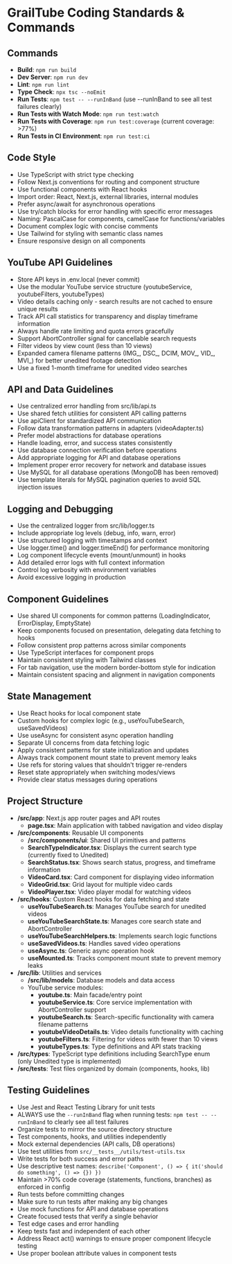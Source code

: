 # GrailTube Coding Standards & Commands

## Commands
- **Build**: `npm run build`
- **Dev Server**: `npm run dev`
- **Lint**: `npm run lint`
- **Type Check**: `npx tsc --noEmit`
- **Run Tests**: `npm test -- --runInBand` (use --runInBand to see all test failures clearly)
- **Run Tests with Watch Mode**: `npm run test:watch`
- **Run Tests with Coverage**: `npm run test:coverage` (current coverage: >77%)
- **Run Tests in CI Environment**: `npm run test:ci`

## Code Style
- Use TypeScript with strict type checking
- Follow Next.js conventions for routing and component structure
- Use functional components with React hooks
- Import order: React, Next.js, external libraries, internal modules
- Prefer async/await for asynchronous operations
- Use try/catch blocks for error handling with specific error messages
- Naming: PascalCase for components, camelCase for functions/variables
- Document complex logic with concise comments
- Use Tailwind for styling with semantic class names
- Ensure responsive design on all components

## YouTube API Guidelines
- Store API keys in .env.local (never commit)
- Use the modular YouTube service structure (youtubeService, youtubeFilters, youtubeTypes)
- Video details caching only - search results are not cached to ensure unique results
- Track API call statistics for transparency and display timeframe information
- Always handle rate limiting and quota errors gracefully
- Support AbortController signal for cancellable search requests
- Filter videos by view count (less than 10 views)
- Expanded camera filename patterns (IMG_, DSC_, DCIM, MOV_, VID_, MVI_) for better unedited footage detection
- Use a fixed 1-month timeframe for unedited video searches

## API and Data Guidelines
- Use centralized error handling from src/lib/api.ts
- Use shared fetch utilities for consistent API calling patterns
- Use apiClient for standardized API communication
- Follow data transformation patterns in adapters (videoAdapter.ts)
- Prefer model abstractions for database operations
- Handle loading, error, and success states consistently
- Use database connection verification before operations
- Add appropriate logging for API and database operations
- Implement proper error recovery for network and database issues
- Use MySQL for all database operations (MongoDB has been removed)
- Use template literals for MySQL pagination queries to avoid SQL injection issues

## Logging and Debugging
- Use the centralized logger from src/lib/logger.ts
- Include appropriate log levels (debug, info, warn, error)
- Use structured logging with timestamps and context
- Use logger.time() and logger.timeEnd() for performance monitoring
- Log component lifecycle events (mount/unmount) in hooks
- Add detailed error logs with full context information
- Control log verbosity with environment variables
- Avoid excessive logging in production

## Component Guidelines
- Use shared UI components for common patterns (LoadingIndicator, ErrorDisplay, EmptyState)
- Keep components focused on presentation, delegating data fetching to hooks
- Follow consistent prop patterns across similar components
- Use TypeScript interfaces for component props
- Maintain consistent styling with Tailwind classes
- For tab navigation, use the modern border-bottom style for indication
- Maintain consistent spacing and alignment in navigation components

## State Management
- Use React hooks for local component state
- Custom hooks for complex logic (e.g., useYouTubeSearch, useSavedVideos)
- Use useAsync for consistent async operation handling
- Separate UI concerns from data fetching logic
- Apply consistent patterns for state initialization and updates
- Always track component mount state to prevent memory leaks
- Use refs for storing values that shouldn't trigger re-renders
- Reset state appropriately when switching modes/views
- Provide clear status messages during operations

## Project Structure
- **/src/app**: Next.js app router pages and API routes
  - **page.tsx**: Main application with tabbed navigation and video display
- **/src/components**: Reusable UI components
  - **/src/components/ui**: Shared UI primitives and patterns
  - **SearchTypeIndicator.tsx**: Displays the current search type (currently fixed to Unedited)
  - **SearchStatus.tsx**: Shows search status, progress, and timeframe information
  - **VideoCard.tsx**: Card component for displaying video information
  - **VideoGrid.tsx**: Grid layout for multiple video cards
  - **VideoPlayer.tsx**: Video player modal for watching videos
- **/src/hooks**: Custom React hooks for data fetching and state
  - **useYouTubeSearch.ts**: Manages YouTube search for unedited videos
  - **useYouTubeSearchState.ts**: Manages core search state and AbortController
  - **useYouTubeSearchHelpers.ts**: Implements search logic functions
  - **useSavedVideos.ts**: Handles saved video operations
  - **useAsync.ts**: Generic async operation hook
  - **useMounted.ts**: Tracks component mount state to prevent memory leaks
- **/src/lib**: Utilities and services
  - **/src/lib/models**: Database models and data access
  - YouTube service modules:
    - **youtube.ts**: Main facade/entry point
    - **youtubeService.ts**: Core service implementation with AbortController support
    - **youtubeSearch.ts**: Search-specific functionality with camera filename patterns 
    - **youtubeVideoDetails.ts**: Video details functionality with caching
    - **youtubeFilters.ts**: Filtering for videos with fewer than 10 views
    - **youtubeTypes.ts**: Type definitions and API stats tracking
- **/src/types**: TypeScript type definitions including SearchType enum (only Unedited type is implemented)
- **/src/__tests__**: Test files organized by domain (components, hooks, lib)

## Testing Guidelines
- Use Jest and React Testing Library for unit tests
- ALWAYS use the `--runInBand` flag when running tests: `npm test -- --runInBand` to clearly see all test failures
- Organize tests to mirror the source directory structure
- Test components, hooks, and utilities independently
- Mock external dependencies (API calls, DB operations)
- Use test utilities from `src/__tests__/utils/test-utils.tsx`
- Write tests for both success and error paths
- Use descriptive test names: `describe('Component', () => { it('should do something', () => {}) })`
- Maintain >70% code coverage (statements, functions, branches) as enforced in config
- Run tests before committing changes
- Make sure to run tests after making any big changes
- Use mock functions for API and database operations
- Create focused tests that verify a single behavior
- Test edge cases and error handling
- Keep tests fast and independent of each other
- Address React act() warnings to ensure proper component lifecycle testing
- Use proper boolean attribute values in component tests
